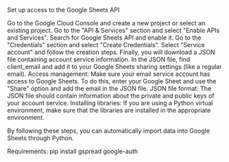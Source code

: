 Set up access to the Google Sheets API

 Go to the Google Cloud Console and create a new project or select an existing project.
 Go to the "API & Services" section and select "Enable APIs and Services".
 Search for Google Sheets API and enable it.
 Go to the "Credentials" section and select "Create Credentials".
 Select "Service account" and follow the creation steps. Finally, you will download a JSON file containing account service information.
 In the JSON file, find client_email and add it to your Google Sheets sharing settings (like a regular email).
 Access management: Make sure your email service account has access to Google Sheets. To do this, enter your Google Sheet and use the "Share" option and add the email in the JSON file.
 JSON file format: The JSON file should contain information about the private and public keys of your account service.
 Installing libraries: If you are using a Python virtual environment, make sure that the libraries are installed in the appropriate environment.

By following these steps, you can automatically import data into Google Sheets through Python.

Requirements:
pip install gspread google-auth
